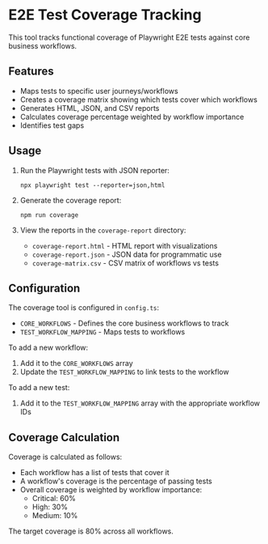 # E2E Test Coverage Tracking

This tool tracks functional coverage of Playwright E2E tests against core business workflows.

## Features

- Maps tests to specific user journeys/workflows
- Creates a coverage matrix showing which tests cover which workflows
- Generates HTML, JSON, and CSV reports
- Calculates coverage percentage weighted by workflow importance
- Identifies test gaps

## Usage

1. Run the Playwright tests with JSON reporter:
   ```
   npx playwright test --reporter=json,html
   ```

2. Generate the coverage report:
   ```
   npm run coverage
   ```

3. View the reports in the `coverage-report` directory:
   - `coverage-report.html` - HTML report with visualizations
   - `coverage-report.json` - JSON data for programmatic use
   - `coverage-matrix.csv` - CSV matrix of workflows vs tests

## Configuration

The coverage tool is configured in `config.ts`:

- `CORE_WORKFLOWS` - Defines the core business workflows to track
- `TEST_WORKFLOW_MAPPING` - Maps tests to workflows

To add a new workflow:
1. Add it to the `CORE_WORKFLOWS` array
2. Update the `TEST_WORKFLOW_MAPPING` to link tests to the workflow

To add a new test:
1. Add it to the `TEST_WORKFLOW_MAPPING` array with the appropriate workflow IDs

## Coverage Calculation

Coverage is calculated as follows:
- Each workflow has a list of tests that cover it
- A workflow's coverage is the percentage of passing tests
- Overall coverage is weighted by workflow importance:
  - Critical: 60%
  - High: 30%
  - Medium: 10%

The target coverage is 80% across all workflows.
